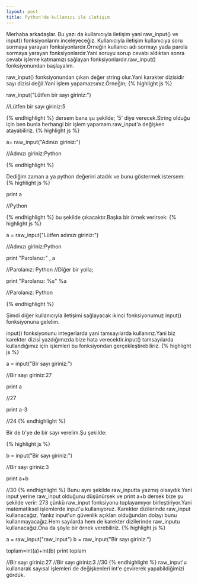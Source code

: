```yaml
---
layout: post
title: Python'da kullanıcı ile iletişim 
---
```


Merhaba arkadaşlar. Bu yazı da kullanıcıyla iletişim yani raw_input() ve input() fonksiyonlarını inceleyeceğiz.
Kullanıcıyla iletişim kullanıcıya soru sormaya yarayan fonksiyonlardır.Örneğin kullanıcı adı sormayı yada 
parola sormaya yarayan fonksiyonlardır.Yani soruyu sorup cevabı aldıktan sonra cevabı işleme katmamızı 
sağlayan fonksiyonlardır.raw_input() fonksiyonundan başlayalım.

raw_input() fonksiyonundan çıkan değer string olur.Yani karakter dizisidir sayı dizisi değil.Yani işlem 
yapamazsınız.Örneğin;
{% highlight js %}

raw_input("Lütfen bir sayı giriniz:")

//Lütfen bir sayı giriniz:5

{% endhighlight %}
dersem bana şu şekilde;
'5' diye verecek.String olduğu için ben bunla herhangi bir işlem yapamam.raw_input'a değişken atayabiliriz.
{% highlight js %}

a= raw_input("Adınızı giriniz:") 

//Adınızı giriniz:Python

{% endhighlight %}

Dediğim zaman a ya python değerini atadık ve bunu göstermek istersem:
{% highlight js %}

print a

//Python

{% endhighlight %}
bu şekilde çıkacaktır.Başka bir örnek verirsek:
{% highlight js %}

a = raw_input("Lütfen adınızı giriniz:")

//Adınızı giriniz:Python

print "Parolanız:" , a

//Parolanız: Python
//Diğer bir yolla;

print "Parolanız: %s" %a 

//Parolanız: Python

{% endhighlight %}

Şimdi diğer kullanıcıyla iletişimi sağlayacak ikinci fonksiyonumuz input() fonksiyonuna gelelim.

input() fonksiyonunu integerlarda yani tamsayılarda kullanırız.Yani biz karekter dizisi yazdığımızda
bize hata verecektir.input() tamsayılarda kullandığımız için işlemleri bu fonksiyondan gerçekleştirebiliriz.
{% highlight js %}

a = input("Bir sayı giriniz:")

//Bir sayı giriniz:27 

print a

//27

print a-3

//24
{% endhighlight %}

Bir de b'ye de bir sayı verelim.Şu şekilde:

{% highlight js %}

b = input("Bir sayı giriniz:")

//Bir sayı giriniz:3 

print a+b

//30
{% endhighlight %}
Bunu aynı şekilde raw_inputta yazmış olsaydık.Yani input yerine raw_input olduğunu
düşünürsek ve print a+b dersek bize şu şekilde verir:
273 çünkü raw_input fonksiyonu toplayamıyor birleştiriyor.Yani matematiksel işlemlerde input'u kullanıyoruz.
Karekter dizilerinde raw_input kullanacağız.
Yanlız input'un güvenlik açıkları olduğundan dolayı bunu 
kullanmayacağız.Hem sayılarda hem de karekter dizilerinde raw_inputu kullanacağız.Ona da şöyle bir örnek verebiliriz.
{% highlight js %}

a = raw_input("raw_input")
b = raw_input("Bir sayı giriniz:")

toplam=int(a)+int(b)
print toplam

//Bir sayı giriniz:27
//Bir sayı giriniz:3
//30
{% endhighlight %}
raw_input'u kullanarak sayısal işlemleri de değişkenleri int'e çevirerek yapabildiğimizi gördük.

